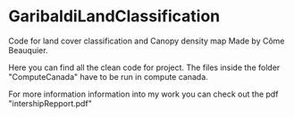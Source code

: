 # GaribaldiLandClassification
Code for land cover classification and Canopy density map Made by Côme Beauquier. 

Here you can find all the clean code for project. The files inside the folder "ComputeCanada" have to be run in compute canada.

For more information information into my work you can check out the pdf "intershipRepport.pdf"
